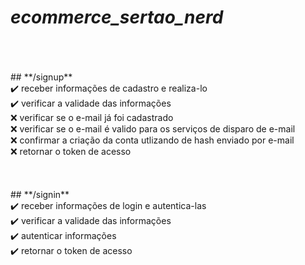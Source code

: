 # ***ecommerce_sertao_nerd***
<br>
</br>
</br>
## **/signup**</br>
✔️ receber informações de cadastro e realiza-lo</br>
✔️ verificar a validade das informações</br>
❌ verificar se o e-mail já foi cadastrado</br>
❌ verificar se o e-mail é valido para os serviços de disparo de e-mail</br>
❌ confirmar a criação da conta utlizando de hash enviado por e-mail</br>
❌ retornar o token de acesso</br>
<br>
</br>
</br>
## **/signin**</br>
✔️ receber informações de login e autentica-las</br>
✔️ verificar a validade das informações</br>
✔️ autenticar informações</br>
✔️ retornar o token de acesso
